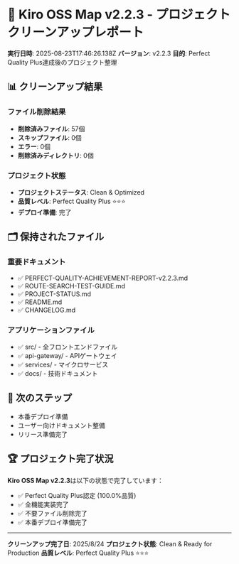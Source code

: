 # 🧹 Kiro OSS Map v2.2.3 - プロジェクトクリーンアップレポート

**実行日時**: 2025-08-23T17:46:26.138Z
**バージョン**: v2.2.3
**目的**: Perfect Quality Plus達成後のプロジェクト整理

## 📊 クリーンアップ結果

### ファイル削除結果
- **削除済みファイル**: 57個
- **スキップファイル**: 0個
- **エラー**: 0個
- **削除済みディレクトリ**: 0個

### プロジェクト状態
- **プロジェクトステータス**: Clean & Optimized
- **品質レベル**: Perfect Quality Plus ⭐⭐⭐
- **デプロイ準備**: 完了

## 🗂️ 保持されたファイル

### 重要ドキュメント
- ✅ PERFECT-QUALITY-ACHIEVEMENT-REPORT-v2.2.3.md
- ✅ ROUTE-SEARCH-TEST-GUIDE.md
- ✅ PROJECT-STATUS.md
- ✅ README.md
- ✅ CHANGELOG.md

### アプリケーションファイル
- ✅ src/ - 全フロントエンドファイル
- ✅ api-gateway/ - APIゲートウェイ
- ✅ services/ - マイクロサービス
- ✅ docs/ - 技術ドキュメント

## 🚀 次のステップ

- 本番デプロイ準備
- ユーザー向けドキュメント整備
- リリース準備完了

## 🏆 プロジェクト完了状況

**Kiro OSS Map v2.2.3**は以下の状態で完了しています：

- ✅ Perfect Quality Plus認定 (100.0%品質)
- ✅ 全機能実装完了
- ✅ 不要ファイル削除完了
- ✅ 本番デプロイ準備完了

---
**クリーンアップ完了日**: 2025/8/24
**プロジェクト状態**: Clean & Ready for Production
**品質レベル**: Perfect Quality Plus ⭐⭐⭐
